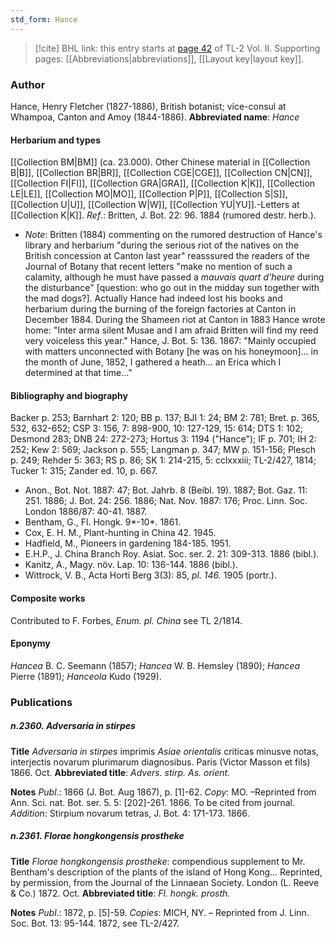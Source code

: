```yaml
---
std_form: Hance
---
```


> [!cite] BHL link: this entry starts at [page 42](https://www.biodiversitylibrary.org/page/33068284) of TL-2 Vol. II.
> Supporting pages: [[Abbreviations|abbreviations]], [[Layout key|layout key]].

### Author

Hance, Henry Fletcher (1827-1886), British botanist; vice-consul at Whampoa, Canton and Amoy (1844-1886). 
**Abbreviated name**: *Hance*

#### Herbarium and types

[[Collection BM|BM]] (ca. 23.000). Other Chinese material in [[Collection B|B]], [[Collection BR|BR]], [[Collection CGE|CGE]], [[Collection CN|CN]], [[Collection FI|FI]], [[Collection GRA|GRA]], [[Collection K|K]], [[Collection LE|LE]], [[Collection MO|MO]], [[Collection P|P]], [[Collection S|S]], [[Collection U|U]], [[Collection W|W]], [[Collection YU|YU]].-Letters at [[Collection K|K]].
*Ref*.: Britten, J. Bot. 22: 96. 1884 (rumored destr. herb.).
- *Note*: Britten (1884) commenting on the rumored destruction of Hance's library and herbarium "during the serious riot of the natives on the British concession at Canton last year" reasssured the readers of the Journal of Botany that recent letters "make no mention of such a calamity, although he must have passed a *mauvais quart d'heure* during the disturbance" \[question: who go out in the midday sun together with the mad dogs?\]. Actually Hance had indeed lost his books and herbarium during the burning of the foreign factories at Canton in December 1884. During the Shameen riot at Canton in 1883 Hance wrote home: "Inter arma silent Musae and I am afraid Britten will find my reed very voiceless this year." Hance, J. Bot. 5: 136. 1867: "Mainly occupied with matters unconnected with Botany \[he was on his honeymoon\]... in the month of June, 1852, I gathered a heath... an Erica which I determined at that time..."

#### Bibliography and biography

Backer p. 253; Barnhart 2: 120; BB p. 137; BJI 1: 24; BM 2: 781; Bret. p. 365, 532, 632-652; CSP 3: 156, 7: 898-900, 10: 127-129, 15: 614; DTS 1: 102; Desmond 283; DNB 24: 272-273; Hortus 3: 1194 ("Hance"); IF p. 701; IH 2: 252; Kew 2: 569; Jackson p. 555; Langman p. 347; MW p. 151-156; Plesch p. 249; Rehder 5: 363; RS p. 86; SK 1: 214-215, 5: cclxxxiii; TL-2/427, 1814; Tucker 1: 315; Zander ed. 10, p. 667.
- Anon., Bot. Not. 1887: 47; Bot. Jahrb. 8 (Beibl. 19). 1887; Bot. Gaz. 11: 251. 1886; J. Bot. 24: 256. 1886; Nat. Nov. 1887: 176; Proc. Linn. Soc. London 1886/87: 40-41. 1887.
- Bentham, G., Fl. Hongk. 9\*-10\*. 1861.
- Cox, E. H. M., Plant-hunting in China 42. 1945.
- Hadfield, M., Pioneers in gardening 184-185. 1951.
- E.H.P., J. China Branch Roy. Asiat. Soc. ser. 2. 21: 309-313. 1886 (bibl.).
- Kanitz, A., Magy. növ. Lap. 10: 136-144. 1886 (bibl.).
- Wittrock, V. B., Acta Horti Berg 3(3): 85, *pl. 146.* 1905 (portr.).

#### Composite works

Contributed to F. Forbes, *Enum. pl. China* see TL 2/1814.

#### Eponymy

*Hancea* B. C. Seemann (1857); *Hancea* W. B. Hemsley (1890); *Hancea* Pierre (1891); *Hanceola* Kudo (1929).

### Publications

##### n.2360. Adversaria in stirpes

**Title**
*Adversaria in stirpes* imprimis *Asiae orientalis* criticas minusve notas, interjectis novarum plurimarum diagnosibus. Paris (Victor Masson et fils) 1866. Oct.
**Abbreviated title**: *Advers. stirp. As. orient.*

**Notes**
*Publ*.: 1866 (J. Bot. Aug 1867), p. \[1\]-62. *Copy*: MO. –Reprinted from Ann. Sci. nat. Bot. ser. 5. 5: \[202\]-261. 1866. To be cited from journal.
*Addition*: Stirpium novarum tetras, J. Bot. 4: 171-173. 1866.

##### n.2361. Florae hongkongensis prostheke

**Title**
*Florae hongkongensis prostheke*: compendious supplement to Mr. Bentham's description of the plants of the island of Hong Kong... Reprinted, by permission, from the Journal of the Linnaean Society. London (L. Reeve & Co.) 1872. Oct.
**Abbreviated title**: *Fl. hongk. prosth.*

**Notes**
*Publ*.: 1872, p. \[5\]-59. *Copies*: MICH, NY. – Reprinted from J. Linn. Soc. Bot. 13: 95-144. 1872, see TL-2/427.

